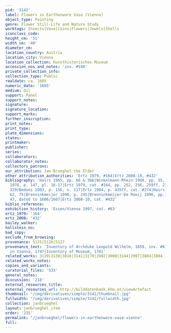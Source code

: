 ```yaml
---
pid: '3142'
label: Flowers in Earthenware Vase (Vienna)
object_type: Painting
genre: Flower Still-Life and Nature Study
worktags: Insects|Vase|Coins|Flowers|Jewels|Shells
iconclass_code:
height_cm: '51'
width_cm: '40'
diameter_cm:
location_country: Austria
location_city: Vienna
location_collection: Kunsthistorisches Museum
accession_nos_and_notes: 'inv. #548'
private_collection_info:
collection_type: Public
realdate: ca. 1605
numeric_date: '1605'
medium: Oil
support: Panel
support_notes:
signature:
signature_location:
support_marks:
further_inscription:
print_notes:
print_type:
plate_dimensions:
states:
printmaker:
publisher:
series:
collaborators:
collaborator_notes:
collectors_patrons:
our_attribution: Jan Brueghel the Elder
other_attribution_authorities: 'Ertz 1979, #164|Ertz 2008-10, #432'
bibliography: 'Hairs 1965, pp. 66 & 366|Winkelmann-Rhein 1968, pp. 35, 66, & 84|Baumgart
  1978, p. 147, pl. 16-17|Ertz 1979, cat. #164, pp. 252, 256, 259ff, 276, 279, pl.
  329|Bedoni 1983, p. 156, n. 117|Ertz 1984, p. 435ff, cat. #274|Hairs 1985, pp. 55,
  62, 75|Brenninkmeijer 1990, p. 245|Brenninkmeijer-De Rooij 1996, pp.79-80, fig.
  47, dated to 1606/1607|Ertz 2008-10, cat. #432'
biblio_reference:
exhibition_history: 'Essen/Vienna 1997, cat. #83'
ertz_1979: '164'
ertz_2008: '432'
bailey_walker:
hollstein_no:
bad_copy:
exclude_from_browsing:
provenance: 5125|5126|5127
provenance_text: 'Inventory of Archduke Leopold Wilhelm, 1659, inv. #616(?)|In Treasury
  in Vienna, 1747|Inventory of Museum, 1781'
related_works: 3139|3138|3818|3141|3170|2982|3000|3144|2997|3804|3804
related_works_notes:
copies_and_variants:
curatorial_files: '533'
general_notes:
discussion: '218'
external_resources_title:
external_resources_url: http://bilddatenbank.khm.at/viewArtefact
thumbnail: "/img/derivatives/simple/3142/thumbnail.jpg"
fullwidth: "/img/derivatives/simple/3142/fullwidth.jpg"
collection: janbrueghel
layout: janbrueghel_item
order: '235'
permalink: "/janbrueghel/flowers-in-earthenware-vase-vienna"
full:
---
```

